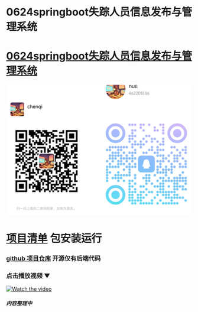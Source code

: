 # 0624springboot失踪人员信息发布与管理系统


# [0624springboot失踪人员信息发布与管理系统](https://github.com/GraduationProject-springboot/0624springboot)

![picture](https://raw.githubusercontent.com/GraduationProject-springboot/.github/main/img/wx.png)

# [项目清单](https://chenqi1990.site) 包安装运行

### [github 项目仓库](https://github.com/GraduationProject-springboot/allSpringbootProjects) 开源仅有后端代码

### 点击播放视频 ▼
[![Watch the video](https://i.sstatic.net/Vp2cE.png)](https://www.bilibili.com/video/BV1eMbYemE1U?p=120)


#####   内容整理中  











